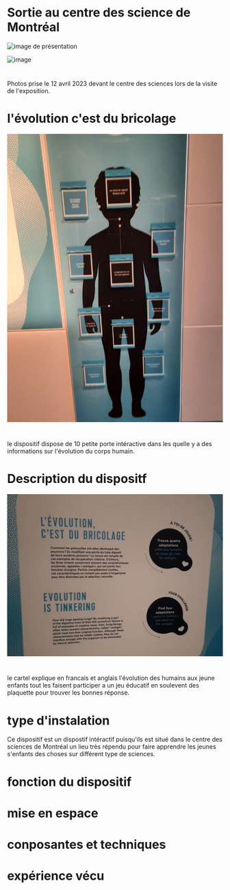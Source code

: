 # Sortie au centre des science de Montréal

![image de présentation](media/banniere_centre_des_sciences.png)



![image](media/groupe_entrée.jpg)
#
Photos prise le 12 avril 2023 devant le centre des sciences lors de la visite de l'exposition.


# l'évolution c'est du bricolage

![image](media/photo_du_dispositif.jpg)
#
le dispositif dispose de 10 petite porte intéractive dans les quelle y a des informations sur l'évolution du corps humain.

# Description du dispositf

![image](media/cartel_dispositif.jpg)
#
le cartel explique en francais et anglais l'évolution des humains aux jeune enfants tout les faisent participer a un jeu éducatif en soulevent des plaquette pour trouver les bonnes réponse.

# type d'instalation
Ce dispositif est un dispostif intéractif puisqu'ils est situé dans le centre des sciences de Montréal un lieu très répendu pour faire apprendre les jeunes s'enfants des choses sur différent type de sciences.

# fonction du dispositif

# mise en espace

# conposantes et techniques

#  expérience vécu
